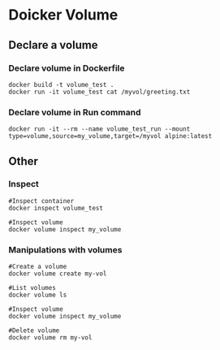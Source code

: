 # Doicker Volume

## Declare a volume
### Declare volume in Dockerfile
```
docker build -t volume_test .
docker run -it volume_test cat /myvol/greeting.txt
```

### Declare volume in Run command
```
docker run -it --rm --name volume_test_run --mount type=volume,source=my_volume,target=/myvol alpine:latest
```

## Other
### Inspect
```
#Inspect container
docker inspect volume_test

#Inspect volume
docker volume inspect my_volume
```

### Manipulations with volumes
```
#Create a volume
docker volume create my-vol

#List volumes
docker volume ls

#Inspect volume
docker volume inspect my_volume

#Delete volume
docker volume rm my-vol
```
